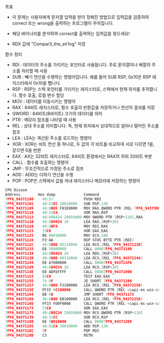 목표
- 이 문제는 사용자에게 문자열 입력을 받아 정해진 방법으로 입력값을 검증하여 correct 또는 wrong을 출력하는 프로그램이 주어집니다.
- 해당 바이너리를 분석하여 correct를 출력하는 입력값을 찾으세요!

- RDX 값에 "Compar3_the_str1ng" 저장



함수 정리
- RDI : 데이터의 주소를 가리키는 포인터로 사용됩니다. 주로 문자열이나 배열의 주소를 처리할 때 사용
- SUB : 빼기 연산을 수행하는 명령어입니다. 예를 들어 SUB RSP, 0x10은 RSP 레지스터에서 0x10을 뺍니다.
- RSP : RSP는 스택 포인터를 가리키는 레지스터로, 스택에서 현재 위치를 추적합니다. 함수 호출, 로컬 변수 할당
- MOV : 데이터를 이동시키는 명령어
- RAX : 64비트 레지스터로, 함수 호출의 반환값을 저장하거나 연산의 결과를 저장
- QWORD : 64비트(8바이트) 크기의 데이터를 의미
- PTR :  메모리 참조를 나타낼 때 사용
- REL : 상대 주소를 의미합니다. 즉, 현재 위치에서 상대적으로 얼마나 떨어진 주소를 참조
- LEA : LEA는 계산된 주소를 로드하는 명령어
- XOR : XOR는 비트 연산 중 하나로, 두 값의 각 비트를 비교하여 서로 다르면 1을, 같으면 0을 반환
- EAX : AX는 32비트 레지스터로, 64비트 환경에서는 RAX의 하위 32비트 부분
- CALL : 함수를 호출하는 명령어
- JMP : 무조건적으로 지정된 주소로 점프
- ADD : ADD는 더하기 연산을 수행
- POP : POP은 스택에서 값을 꺼내 레지스터나 메모리에 저장하는 명령어


```c
CPU Disasm
Address        Hex dump             Command                                  Comments
7FF6_94371100    40:57              PUSH RDI                                 ; correct, wrong function
7FF6_94371102    48:81EC 30010000   SUB RSP,130
7FF6_94371109    48:8B05 F81E0000   MOV RAX,QWORD PTR [REL 7FF6_94373008]
7FF6_94371110    48:33C4            XOR RAX,RSP
7FF6_94371113    48:898424 20010000 MOV QWORD PTR [RSP+120],RAX
7FF6_9437111B    48:8D4424 20       LEA RAX,[RSP+20]
7FF6_94371120    48:8BF8            MOV RDI,RAX
7FF6_94371123    33C0               XOR EAX,EAX
7FF6_94371125    B9 00010000        MOV ECX,100
7FF6_9437112A    F3:AA              REP STOS BYTE PTR [RDI]
7FF6_9437112C    48:8D0D 05110000   LEA RCX,[REL 7FF6_94372238]              ; ASCII "Input : "
7FF6_94371133    E8 58000000        CALL 00007FF6_94371190
7FF6_94371138    48:8D5424 20       LEA RDX,[RSP+20]
7FF6_9437113D    48:8D0D 00110000   LEA RCX,[REL 7FF6_94372244]              ; ASCII "%256s"
7FF6_94371144    E8 A7000000        CALL 00007FF6_943711F0
7FF6_94371149    48:8D4C24 20       LEA RCX,[RSP+20]
7FF6_9437114E    E8 ADFEFFFF        CALL 00007FF6_94371000
7FF6_94371153    85C0               TEST EAX,EAX
7FF6_94371155    74 0F              JE SHORT 7FF6_94371166
7FF6_94371157    48:8D0D F2100000   LEA RCX,[REL 7FF6_94372250]              ; ASCII "Correct"
7FF6_9437115E    FF15 0C100000      CALL QWORD PTR [REL <&api-ms-win-crt-std
7FF6_94371164    EB 0D              JMP SHORT 7FF6_94371173
7FF6_94371166    48:8D0D EB100000   LEA RCX,[REL 7FF6_94372258]              ; ASCII "Wrong"
7FF6_9437116D    FF15 FD0F0000      CALL QWORD PTR [REL <&api-ms-win-crt-std
7FF6_94371173    33C0               XOR EAX,EAX
7FF6_94371175    48:8B8C24 20010000 MOV RCX,QWORD PTR [RSP+120]
7FF6_9437117D    48:33CC            XOR RCX,RSP
7FF6_94371180    E8 5B010000        CALL 00007FF6_943712E0
7FF6_94371185    48:81C4 30010000   ADD RSP,130
7FF6_9437118C    5F                 POP RDI
7FF6_9437118D    C3                 RETN
```
